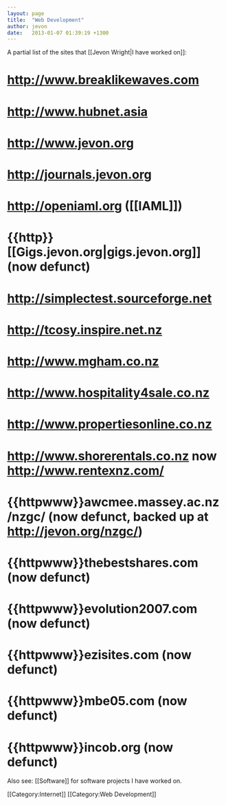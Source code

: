 ```yaml
---
layout: page
title:  "Web Development"
author: jevon
date:   2013-01-07 01:39:19 +1300
---
```


A partial list of the sites that [[Jevon Wright|I have worked on]]:

# http://www.breaklikewaves.com
# http://www.hubnet.asia
# http://www.jevon.org
# http://journals.jevon.org
# http://openiaml.org ([[IAML]])
# {{http}}[[Gigs.jevon.org|gigs.jevon.org]] (now defunct)
# http://simplectest.sourceforge.net
# http://tcosy.inspire.net.nz
# http://www.mgham.co.nz
# http://www.hospitality4sale.co.nz
# http://www.propertiesonline.co.nz
# http://www.shorerentals.co.nz now http://www.rentexnz.com/
# {{httpwww}}awcmee.massey.ac.nz/nzgc/ (now defunct, backed up at http://jevon.org/nzgc/)
# {{httpwww}}thebestshares.com (now defunct)
# {{httpwww}}evolution2007.com (now defunct)
# {{httpwww}}ezisites.com (now defunct)
# {{httpwww}}mbe05.com (now defunct)
# {{httpwww}}incob.org (now defunct)

Also see: [[Software]] for software projects I have worked on.

[[Category:Internet]]
[[Category:Web Development]]